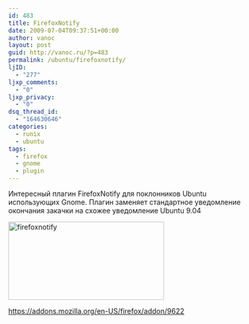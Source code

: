 ```yaml
---
id: 483
title: FirefoxNotify
date: 2009-07-04T09:37:51+00:00
author: vanoc
layout: post
guid: http://vanoc.ru/?p=483
permalink: /ubuntu/firefoxnotify/
ljID:
  - "277"
ljxp_comments:
  - "0"
ljxp_privacy:
  - "0"
dsq_thread_id:
  - "164630646"
categories:
  - runix
  - ubuntu
tags:
  - firefox
  - gnome
  - plugin
---
```

Интересный плагин FirefoxNotify для поклонников Ubuntu использующих Gnome. Плагин заменяет стандартное уведомление окончания закачки на схожее уведомление Ubuntu 9.04

<img class="alignnone size-full wp-image-484" title="firefoxnotify" src="http://vanoc.ru/uploads/firefoxnotify.png" alt="firefoxnotify" width="313" height="157" srcset="http://vanoc.ru/uploads/firefoxnotify.png 313w, http://vanoc.ru/uploads/firefoxnotify-300x150.png 300w" sizes="(max-width: 313px) 100vw, 313px" />

<https://addons.mozilla.org/en-US/firefox/addon/9622>